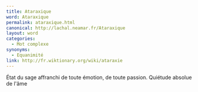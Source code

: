 ```yaml
---
title: Ataraxique
word: Ataraxique
permalink: ataraxique.html
canonical: http://lachal.neamar.fr/Ataraxique
layout: word
categories:
  - Mot complexe
synonyms:
  - Equanimité
link: http://fr.wiktionary.org/wiki/ataraxie
---
```


État du sage affranchi de toute émotion, de toute passion.
Quiétude absolue de l'âme

